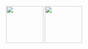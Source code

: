 
<div>
      <a href="https://github.com/GuilhermeMPCosta"></a>
      <img height="100em" src="https://github-readme-stats.vercel.app/api?username=GuilhermeMPCosta">
      <img height="100em" src="https://github-readme-stats.vercel.app/api/top-langs?username=GuilhermeMPCosta">
</div>
